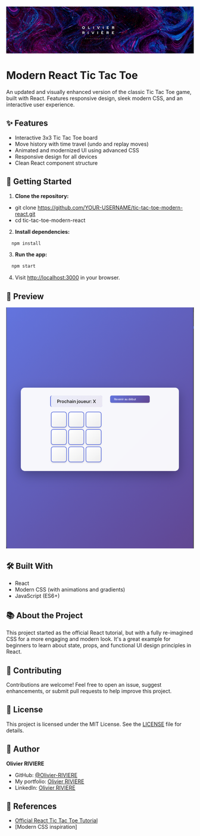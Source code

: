 ![Logo](./src/assets/img/logo_perso.png)

# Modern React Tic Tac Toe

An updated and visually enhanced version of the classic Tic Tac Toe game, built with React. Features responsive design, sleek modern CSS, and an interactive user experience.


## ✨ Features

- Interactive 3x3 Tic Tac Toe board
- Move history with time travel (undo and replay moves)
- Animated and modernized UI using advanced CSS
- Responsive design for all devices
- Clean React component structure

## 🚀 Getting Started

1. **Clone the repository:**
- git clone https://github.com/YOUR-USERNAME/tic-tac-toe-modern-react.git
- cd tic-tac-toe-modern-react

2. **Install dependencies:**

```bash
  npm install
```

3. **Run the app:**

```bash
  npm start
```

4. Visit [http://localhost:3000](http://localhost:3000) in your browser.

## 🎨 Preview

![Screenshot of the game](./src/assets/img/link-to-your-screenshot.png)

## 🛠️ Built With

- React
- Modern CSS (with animations and gradients)
- JavaScript (ES6+)

## 📚 About the Project

This project started as the official React tutorial, but with a fully re-imagined CSS for a more engaging and modern look. It's a great example for beginners to learn about state, props, and functional UI design principles in React.

## 🤝 Contributing

Contributions are welcome! Feel free to open an issue, suggest enhancements, or submit pull requests to help improve this project.

## 📝 License

This project is licensed under the MIT License. See the [LICENSE](LICENSE) file for details.

## 👤 Author

**Olivier RIVIERE**

- GitHub: [@Olivier-RIVIERE](https://github.com/Olivier-RIVIERE)
- My portfolio: [Olivier RIVIERE](https://portfolio-olivier-riviere.vercel.app)
- LinkedIn: [Olivier RIVIERE](https://www.linkedin.com/in/olivierriviere/)


## 🔗 References

- [Official React Tic Tac Toe Tutorial](https://react.dev/learn/tutorial-tic-tac-toe)
- [Modern CSS inspiration]
